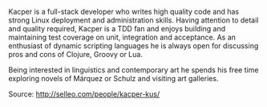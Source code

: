 Kacper is a full-stack developer who writes high quality code and has strong Linux deployment and administration skills. Having attention to detail and quality required, Kacper is a TDD fan and enjoys building and maintaining test coverage on unit, integration and acceptance. As an enthusiast of dynamic scripting languages he is always open for discussing pros and cons of Clojure, Groovy or Lua.

Being interested in linguistics and contemporary art he spends his free time exploring novels of Márquez or Schulz and visiting art galleries.

Source: http://selleo.com/people/kacper-kus/
